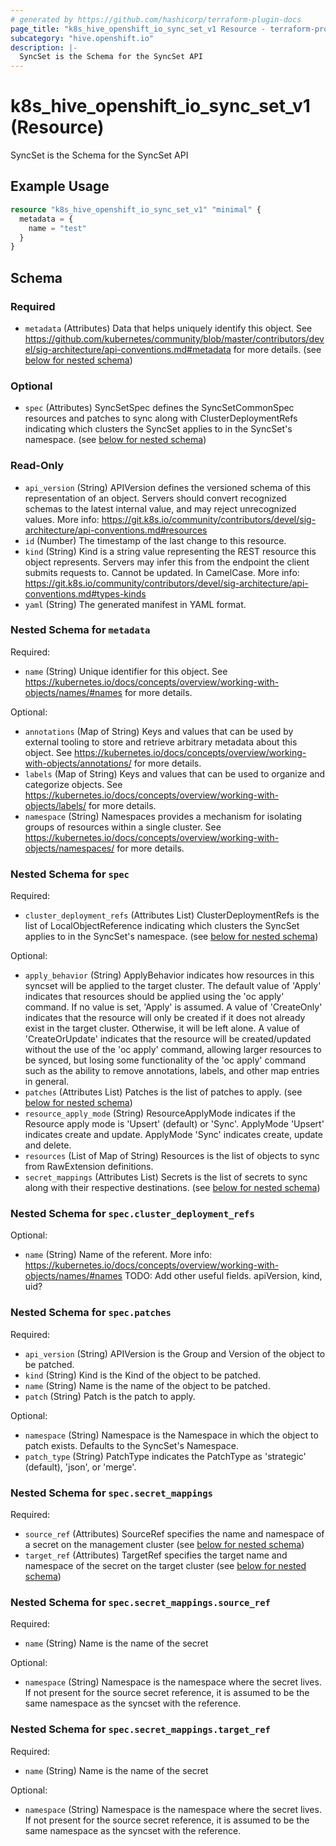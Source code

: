 ```yaml
---
# generated by https://github.com/hashicorp/terraform-plugin-docs
page_title: "k8s_hive_openshift_io_sync_set_v1 Resource - terraform-provider-k8s"
subcategory: "hive.openshift.io"
description: |-
  SyncSet is the Schema for the SyncSet API
---
```


# k8s_hive_openshift_io_sync_set_v1 (Resource)

SyncSet is the Schema for the SyncSet API

## Example Usage

```terraform
resource "k8s_hive_openshift_io_sync_set_v1" "minimal" {
  metadata = {
    name = "test"
  }
}
```

<!-- schema generated by tfplugindocs -->
## Schema

### Required

- `metadata` (Attributes) Data that helps uniquely identify this object. See https://github.com/kubernetes/community/blob/master/contributors/devel/sig-architecture/api-conventions.md#metadata for more details. (see [below for nested schema](#nestedatt--metadata))

### Optional

- `spec` (Attributes) SyncSetSpec defines the SyncSetCommonSpec resources and patches to sync along with ClusterDeploymentRefs indicating which clusters the SyncSet applies to in the SyncSet's namespace. (see [below for nested schema](#nestedatt--spec))

### Read-Only

- `api_version` (String) APIVersion defines the versioned schema of this representation of an object. Servers should convert recognized schemas to the latest internal value, and may reject unrecognized values. More info: https://git.k8s.io/community/contributors/devel/sig-architecture/api-conventions.md#resources
- `id` (Number) The timestamp of the last change to this resource.
- `kind` (String) Kind is a string value representing the REST resource this object represents. Servers may infer this from the endpoint the client submits requests to. Cannot be updated. In CamelCase. More info: https://git.k8s.io/community/contributors/devel/sig-architecture/api-conventions.md#types-kinds
- `yaml` (String) The generated manifest in YAML format.

<a id="nestedatt--metadata"></a>
### Nested Schema for `metadata`

Required:

- `name` (String) Unique identifier for this object. See https://kubernetes.io/docs/concepts/overview/working-with-objects/names/#names for more details.

Optional:

- `annotations` (Map of String) Keys and values that can be used by external tooling to store and retrieve arbitrary metadata about this object. See https://kubernetes.io/docs/concepts/overview/working-with-objects/annotations/ for more details.
- `labels` (Map of String) Keys and values that can be used to organize and categorize objects. See https://kubernetes.io/docs/concepts/overview/working-with-objects/labels/ for more details.
- `namespace` (String) Namespaces provides a mechanism for isolating groups of resources within a single cluster. See https://kubernetes.io/docs/concepts/overview/working-with-objects/namespaces/ for more details.


<a id="nestedatt--spec"></a>
### Nested Schema for `spec`

Required:

- `cluster_deployment_refs` (Attributes List) ClusterDeploymentRefs is the list of LocalObjectReference indicating which clusters the SyncSet applies to in the SyncSet's namespace. (see [below for nested schema](#nestedatt--spec--cluster_deployment_refs))

Optional:

- `apply_behavior` (String) ApplyBehavior indicates how resources in this syncset will be applied to the target cluster. The default value of 'Apply' indicates that resources should be applied using the 'oc apply' command. If no value is set, 'Apply' is assumed. A value of 'CreateOnly' indicates that the resource will only be created if it does not already exist in the target cluster. Otherwise, it will be left alone. A value of 'CreateOrUpdate' indicates that the resource will be created/updated without the use of the 'oc apply' command, allowing larger resources to be synced, but losing some functionality of the 'oc apply' command such as the ability to remove annotations, labels, and other map entries in general.
- `patches` (Attributes List) Patches is the list of patches to apply. (see [below for nested schema](#nestedatt--spec--patches))
- `resource_apply_mode` (String) ResourceApplyMode indicates if the Resource apply mode is 'Upsert' (default) or 'Sync'. ApplyMode 'Upsert' indicates create and update. ApplyMode 'Sync' indicates create, update and delete.
- `resources` (List of Map of String) Resources is the list of objects to sync from RawExtension definitions.
- `secret_mappings` (Attributes List) Secrets is the list of secrets to sync along with their respective destinations. (see [below for nested schema](#nestedatt--spec--secret_mappings))

<a id="nestedatt--spec--cluster_deployment_refs"></a>
### Nested Schema for `spec.cluster_deployment_refs`

Optional:

- `name` (String) Name of the referent. More info: https://kubernetes.io/docs/concepts/overview/working-with-objects/names/#names TODO: Add other useful fields. apiVersion, kind, uid?


<a id="nestedatt--spec--patches"></a>
### Nested Schema for `spec.patches`

Required:

- `api_version` (String) APIVersion is the Group and Version of the object to be patched.
- `kind` (String) Kind is the Kind of the object to be patched.
- `name` (String) Name is the name of the object to be patched.
- `patch` (String) Patch is the patch to apply.

Optional:

- `namespace` (String) Namespace is the Namespace in which the object to patch exists. Defaults to the SyncSet's Namespace.
- `patch_type` (String) PatchType indicates the PatchType as 'strategic' (default), 'json', or 'merge'.


<a id="nestedatt--spec--secret_mappings"></a>
### Nested Schema for `spec.secret_mappings`

Required:

- `source_ref` (Attributes) SourceRef specifies the name and namespace of a secret on the management cluster (see [below for nested schema](#nestedatt--spec--secret_mappings--source_ref))
- `target_ref` (Attributes) TargetRef specifies the target name and namespace of the secret on the target cluster (see [below for nested schema](#nestedatt--spec--secret_mappings--target_ref))

<a id="nestedatt--spec--secret_mappings--source_ref"></a>
### Nested Schema for `spec.secret_mappings.source_ref`

Required:

- `name` (String) Name is the name of the secret

Optional:

- `namespace` (String) Namespace is the namespace where the secret lives. If not present for the source secret reference, it is assumed to be the same namespace as the syncset with the reference.


<a id="nestedatt--spec--secret_mappings--target_ref"></a>
### Nested Schema for `spec.secret_mappings.target_ref`

Required:

- `name` (String) Name is the name of the secret

Optional:

- `namespace` (String) Namespace is the namespace where the secret lives. If not present for the source secret reference, it is assumed to be the same namespace as the syncset with the reference.


